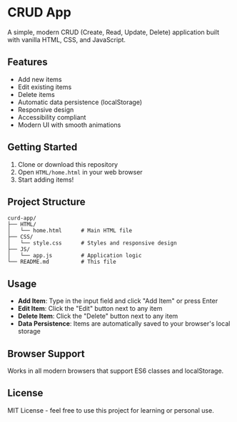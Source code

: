 # CRUD App

A simple, modern CRUD (Create, Read, Update, Delete) application built with vanilla HTML, CSS, and JavaScript.

## Features

- Add new items
- Edit existing items
- Delete items
- Automatic data persistence (localStorage)
- Responsive design
- Accessibility compliant
- Modern UI with smooth animations

## Getting Started

1. Clone or download this repository
2. Open `HTML/home.html` in your web browser
3. Start adding items!

## Project Structure

```
curd-app/
├── HTML/
│   └── home.html      # Main HTML file
├── CSS/
│   └── style.css      # Styles and responsive design
├── JS/
│   └── app.js         # Application logic
└── README.md          # This file
```

## Usage

- **Add Item**: Type in the input field and click "Add Item" or press Enter
- **Edit Item**: Click the "Edit" button next to any item
- **Delete Item**: Click the "Delete" button next to any item
- **Data Persistence**: Items are automatically saved to your browser's local storage

## Browser Support

Works in all modern browsers that support ES6 classes and localStorage.

## License

MIT License - feel free to use this project for learning or personal use.